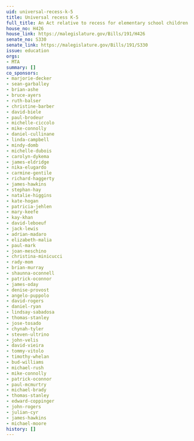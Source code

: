 ```yaml
---
uid: universal-recess-k-5
title: Universal recess K-5
full_title: An Act relative to recess for elementary school children
house_no: H426
house_link: https://malegislature.gov/Bills/191/H426
senate_no: S330
senate_link: https://malegislature.gov/Bills/191/S330
issue: education
orgs:
- MTA
summary: []
co_sponsors:
- marjorie-decker
- sean-garballey
- brian-ashe
- bruce-ayers
- ruth-balser
- christine-barber
- david-biele
- paul-brodeur
- michelle-ciccolo
- mike-connolly
- daniel-cullinane
- linda-campbell
- mindy-domb
- michelle-dubois
- carolyn-dykema
- james-eldridge
- nika-elugardo
- carmine-gentile
- richard-haggerty
- james-hawkins
- stephan-hay
- natalie-higgins
- kate-hogan
- patricia-jehlen
- mary-keefe
- kay-khan
- david-leboeuf
- jack-lewis
- adrian-madaro
- elizabeth-malia
- paul-mark
- joan-meschino
- christina-minicucci
- rady-mom
- brian-murray
- shaunna-oconnell
- patrick-oconnor
- james-oday
- denise-provost
- angelo-puppolo
- david-rogers
- daniel-ryan
- lindsay-sabadosa
- thomas-stanley
- jose-tosado
- chynah-tyler
- steven-ultrino
- john-velis
- david-vieira
- tommy-vitolo
- timothy-whelan
- bud-williams
- michael-rush
- mike-connolly
- patrick-oconnor
- paul-mcmurtry
- michael-brady
- thomas-stanley
- edward-coppinger
- john-rogers
- julian-cyr
- james-hawkins
- michael-moore
history: []
---
```

